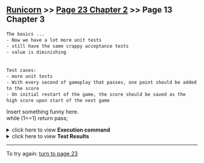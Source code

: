 ## [Runicorn](../page-0/README.md) >> [Page 23 Chapter 2](../page-23/README.md) >> Page 13 Chapter 3

```
The basics ...
- Now we have a lot more unit tests
- still have the same crappy acceptance tests
- value is diminishing


Test cases:
- more unit tests
- With every second of gameplay that passes, one point should be added to the score
- On initial restart of the game, the score should be saved as the high score upon start of the next game
```

Insert something funny here.  
while (1==1)
 return pass;

<details>
    <summary>click here to view <b>Execution command</b></summary>

    ./execute.sh
</details>


<details>
    <summary>click here to view <b>Test Results</b></summary>
    <img width="33%" src="assets/results.png"/>
</details>

<hr>

To try again: [turn to page 23](../page-23/README.md)